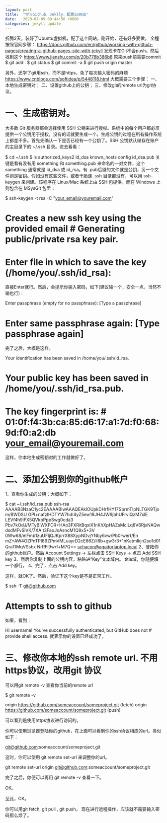 ```yaml
---
layout: post
title:  "学习Github，Jeklly，配置io网站"
date:   2020-07-09 09:44:50 +0800
categories: jekyll update
---
```


折腾2天，装好了Ubuntu虚拟机，配了这个网站。刚开始，还有好多要做。
全程按照官网步骤：
https://docs.github.com/en/github/working-with-github-pages/creating-a-github-pages-site-with-jekyll
发现卡在Git不会push。然后找到这个
https://www.jianshu.com/p/20b778b386b8
原来push前需要commit
$ git add .
$ git status
$ git commit -a
$ git push origin master


另外，还学了git用ssh，而不是https，免了每次输入密码的麻烦
https://www.cnblogs.com/softidea/p/5448118.html
大概需要三个步骤：
一、本地生成密钥对；
二、设置github上的公钥；
三、修改git的remote url为git协议。


一、生成密钥对。
=============
大多数 Git 服务器都会选择使用 SSH 公钥来进行授权。系统中的每个用户都必须提供一个公钥用于授权，没有的话就要生成一个。生成公钥的过程在所有操作系统上都差不多。首先先确认一下是否已经有一个公钥了。SSH 公钥默认储存在账户的主目录下的 ~/.ssh 目录。进去看看：

$ cd ~/.ssh 
$ ls
authorized_keys2  id_dsa       known_hosts config            id_dsa.pub
关键是看有没有用 something 和 something.pub 来命名的一对文件，这个 something 通常就是 id_dsa 或 id_rsa。有 .pub后缀的文件就是公钥，另一个文件则是密钥。假如没有这些文件，或者干脆连 .ssh 目录都没有，可以用 ssh-keygen 来创建。该程序在 Linux/Mac 系统上由 SSH 包提供，而在 Windows 上则包含在 MSysGit 包里：

$ ssh-keygen -t rsa -C "your_email@youremail.com"

# Creates a new ssh key using the provided email # Generating public/private rsa key pair.

# Enter file in which to save the key (/home/you/.ssh/id_rsa):

直接Enter就行。然后，会提示你输入密码，如下(建议输一个，安全一点，当然不输也行)：

Enter passphrase (empty for no passphrase): [Type a passphrase] 
# Enter same passphrase again: [Type passphrase again]
完了之后，大概是这样。

Your identification has been saved in /home/you/.ssh/id_rsa. 
# Your public key has been saved in /home/you/.ssh/id_rsa.pub. 
# The key fingerprint is: # 01:0f:f4:3b:ca:85:d6:17:a1:7d:f0:68:9d:f0:a2:db your_email@youremail.com
这样。你本地生成密钥对的工作就做好了。


二、添加公钥到你的github帐户
========================
1、查看你生成的公钥：大概如下：

$ cat ~/.ssh/id_rsa.pub 
ssh-rsa AAAAB3NzaC1yc2EAAAABIwAAAQEAklOUpkDHrfHY17SbrmTIpNLTGK9Tjom/BWDSU GPl+nafzlHDTYW7hdI4yZ5ew18JH4JW9jbhUFrviQzM7xlE
LEVf4h9lFX5QVkbPppSwg0cda3 Pbv7kOdJ/MTyBlWXFCR+HAo3FXRitBqxiX1nKhXpHAZsMciLq8V6RjsNAQwdsdMFvSlVK/7XA t3FaoJoAsncM1Q9x5+3V
0Ww68/eIFmb1zuUFljQJKprrX88XypNDvjYNby6vw/Pb0rwert/En mZ+AW4OZPnTPI89ZPmVMLuayrD2cE86Z/il8b+gw3r3+1nKatmIkjn2so1d01QraTlMqVSsbx NrRFi9wrf+M7Q== schacon@agadorlaptop.local
2、登陆你的github帐户。然后 Account Settings -> 左栏点击 SSH Keys -> 点击 Add SSH key
3、然后你复制上面的公钥内容，粘贴进“Key”文本域内。 title域，你随便填一个都行。
4、完了，点击 Add key。

这样，就OK了。然后，验证下这个key是不是正常工作。

$ ssh -T git@github.com
# Attempts to ssh to github
如果，看到：

Hi username! You've successfully authenticated, but GitHub does not # provide shell access.
就表示你的设置已经成功了。


三、修改你本地的ssh remote url. 不用https协议，改用git 协议
================================================
可以用git remote -v 查看你当前的remote url

$ git remote -v

origin https://github.com/someaccount/someproject.git (fetch) origin https://github.com/someaccount/someproject.git (push)

可以看到是使用https协议进行访问的。

你可以使用浏览器登陆你的github，在上面可以看到你的ssh协议相应的url。类似如下：

git@github.com:someaccount/someproject.git

这时，你可以使用 git remote set-url 来调整你的url。

git remote set-url origin git@github.com:someaccount/someproject.git

完了之后，你便可以再用 git remote -v 查看一下。

OK。

 

至此，OK。

你可以用git fetch, git pull , git push， 现在进行远程操作，应该就不需要输入密码那么烦了。
